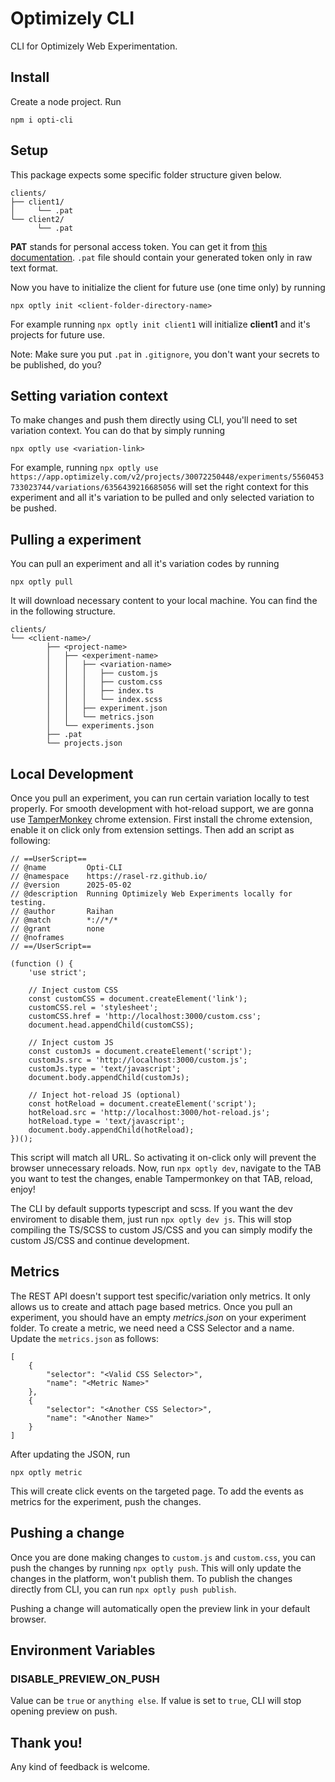 # Optimizely CLI
CLI for Optimizely Web Experimentation.

## Install
Create a node project. Run 
```
npm i opti-cli
```

## Setup
This package expects some specific folder structure given below.

```
clients/
├── client1/
│     └── .pat
└── client2/
      └── .pat
```
**PAT** stands for personal access token. You can get it from [this documentation](https://support.optimizely.com/hc/en-us/articles/4410289816205-Manage-your-API-tokens). `.pat` file should contain your generated token only in raw text format.

Now you have to initialize the client for future use (one time only) by running 
```
npx optly init <client-folder-directory-name>
```
For example running `npx optly init client1` will initialize **client1** and it's projects for future use.

Note: Make sure you put `.pat` in `.gitignore`, you don't want your secrets to be published, do you?

## Setting variation context
To make changes and push them directly using CLI, you'll need to set variation context.
You can do that by simply running 
```
npx optly use <variation-link>
```
For example, running `npx optly use https://app.optimizely.com/v2/projects/30072250448/experiments/5560453733023744/variations/6356439216685056` will set the right context for this experiment and all it's variation to be pulled and only selected variation to be pushed.

## Pulling a experiment
You can pull an experiment and all it's variation codes by running 
```
npx optly pull
```
It will download necessary content to your local machine. You can find the in the following structure.
```
clients/
└── <client-name>/
        ├── <project-name>
        │   ├── <experiment-name>
        │   │   ├── <variation-name>
        │   │   │   ├── custom.js
        │   │   │   ├── custom.css
        │   │   │   ├── index.ts
        │   │   │   └── index.scss
        │   │   ├── experiment.json
        │   │   └── metrics.json
        │   └── experiments.json
        ├── .pat
        └── projects.json
```

## Local Development
Once you pull an experiment, you can run certain variation locally to test properly. For smooth development with hot-reload support, we are gonna use [TamperMonkey](https://chromewebstore.google.com/detail/tampermonkey/dhdgffkkebhmkfjojejmpbldmpobfkfo) chrome extension. First install the chrome extension, enable it on click only from extension settings.
Then add an script as following:
```
// ==UserScript==
// @name         Opti-CLI
// @namespace    https://rasel-rz.github.io/
// @version      2025-05-02
// @description  Running Optimizely Web Experiments locally for testing.
// @author       Raihan
// @match        *://*/*
// @grant        none
// @noframes
// ==/UserScript==

(function () {
    'use strict';

    // Inject custom CSS
    const customCSS = document.createElement('link');
    customCSS.rel = 'stylesheet';
    customCSS.href = 'http://localhost:3000/custom.css';
    document.head.appendChild(customCSS);

    // Inject custom JS
    const customJs = document.createElement('script');
    customJs.src = 'http://localhost:3000/custom.js';
    customJs.type = 'text/javascript';
    document.body.appendChild(customJs);

    // Inject hot-reload JS (optional)
    const hotReload = document.createElement('script');
    hotReload.src = 'http://localhost:3000/hot-reload.js';
    hotReload.type = 'text/javascript';
    document.body.appendChild(hotReload);
})();
```
This script will match all URL. So activating it on-click only will prevent the browser unnecessary reloads.
Now, run `npx optly dev`, navigate to the TAB you want to test the changes, enable Tampermonkey on that TAB, reload, enjoy!

The CLI by default supports typescript and scss. If you want the dev enviroment to disable them, just run `npx optly dev js`. This will stop compiling the TS/SCSS to custom JS/CSS and you can simply modify the custom JS/CSS and continue development.

## Metrics
The REST API doesn't support test specific/variation only metrics. It only allows us to create and attach page based metrics. Once you pull an experiment, you should have an empty _metrics.json_ on your experiment folder. To create a metric, we need need a CSS Selector and a name. Update the `metrics.json` as follows:
```
[
    {
        "selector": "<Valid CSS Selector>",
        "name": "<Metric Name>"
    },
    {
        "selector": "<Another CSS Selector>",
        "name": "<Another Name>"
    }
]
```
After updating the JSON, run
```
npx optly metric
```
This will create click events on the targeted page. To add the events as metrics for the experiment, push the changes.

## Pushing a change
Once you are done making changes to `custom.js` and `custom.css`, you can push the changes by running `npx optly push`. This will only update the changes in the platform, won't publish them. To publish the changes directly from CLI, you can run `npx optly push publish`.

Pushing a change will automatically open the preview link in your default browser.

## Environment Variables
### DISABLE_PREVIEW_ON_PUSH
Value can be `true` or `anything else`. If value is set to `true`, CLI will stop opening preview on push.

## Thank you!
Any kind of feedback is welcome.